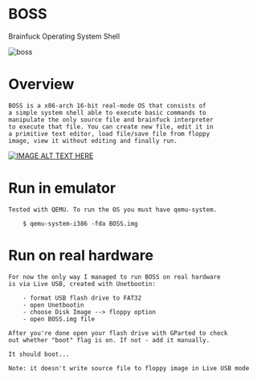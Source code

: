 # BOSS
Brainfuck Operating System Shell

![boss](https://github.com/maksimKorzh/BOSS/blob/master/boss.gif)

# Overview

    BOSS is a x86-arch 16-bit real-mode OS that consists of
    a simple system shell able to execute basic commands to
    manipulate the only source file and brainfuck interpreter
    to execute that file. You can create new file, edit it in
    a primitive text editor, load file/save file from floppy
    image, view it without editing and finally run.

[![IMAGE ALT TEXT HERE](https://img.youtube.com/vi/WeNI1k9--TQ/0.jpg)](https://www.youtube.com/watch?v=WeNI1k9--TQ)

# Run in emulator

    Tested with QEMU. To run the OS you must have qemu-system.
    
        $ qemu-system-i386 -fda BOSS.img

# Run on real hardware

    For now the only way I managed to run BOSS on real hardware
    is via Live USB, created with Unetbootin:
        
        - format USB flash drive to FAT32
        - open Unetbootin
        - choose Disk Image --> floppy option
        - open BOSS.img file
    
    After you're done open your flash drive with GParted to check
    out whether "boot" flag is on. If not - add it manually.
    
    It should boot...
    
    Note: it doesn't write source file to floppy image in Live USB mode
